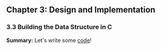## Chapter 3: Design and Implementation

### 3.3 Building the Data Structure in C
**Summary:** Let's write some [code](structs.c)!